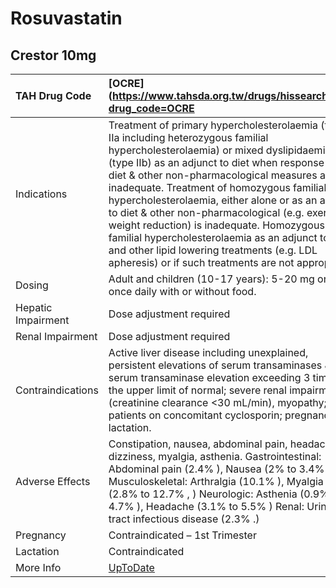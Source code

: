 # Rosuvastatin

## Crestor 10mg

| TAH Drug Code      | [OCRE](https://www.tahsda.org.tw/drugs/hissearch.php?drug_code=OCRE                                                                                                                                                                                                                                                                                                                                                                                                                                                                                                                           |
|:-------------------|:----------------------------------------------------------------------------------------------------------------------------------------------------------------------------------------------------------------------------------------------------------------------------------------------------------------------------------------------------------------------------------------------------------------------------------------------------------------------------------------------------------------------------------------------------------------------------------------------|
| Indications        | Treatment of primary hypercholesterolaemia (type IIa including heterozygous familial hypercholesterolaemia) or mixed dyslipidaemia (type IIb) as an adjunct to diet when response to diet & other non-pharmacological measures are inadequate. Treatment of homozygous familial hypercholesterolaemia, either alone or as an adjunct to diet & other non-pharmacological (e.g. exercise, weight reduction) is inadequate. Homozygous familial hypercholesterolaemia as an adjunct to diet and other lipid lowering treatments (e.g. LDL apheresis) or if such treatments are not appropriate. |
| Dosing             | Adult and children (10-17 years): 5-20 mg orally once daily with or without food.                                                                                                                                                                                                                                                                                                                                                                                                                                                                                                             |
| Hepatic Impairment | Dose adjustment required                                                                                                                                                                                                                                                                                                                                                                                                                                                                                                                                                                      |
| Renal Impairment   | Dose adjustment required                                                                                                                                                                                                                                                                                                                                                                                                                                                                                                                                                                      |
| Contraindications  | Active liver disease including unexplained, persistent elevations of serum transaminases & any serum transaminase elevation exceeding 3 times the upper limit of normal; severe renal impairment (creatinine clearance <30 mL/min), myopathy; patients on concomitant cyclosporin; pregnancy & lactation.                                                                                                                                                                                                                                                                                     |
| Adverse Effects    | Constipation, nausea, abdominal pain, headache, dizziness, myalgia, asthenia. Gastrointestinal: Abdominal pain (2.4% ), Nausea (2% to 3.4% ) Musculoskeletal: Arthralgia (10.1% ), Myalgia (2.8% to 12.7% , ) Neurologic: Asthenia (0.9% to 4.7% ), Headache (3.1% to 5.5% ) Renal: Urinary tract infectious disease (2.3% .)                                                                                                                                                                                                                                                                 |
| Pregnancy          | Contraindicated – 1st Trimester                                                                                                                                                                                                                                                                                                                                                                                                                                                                                                                                                               |
| Lactation          | Contraindicated                                                                                                                                                                                                                                                                                                                                                                                                                                                                                                                                                                               |
| More Info          | [UpToDate](https://www.uptodate.com/contents/rosuvastatin-drug-information)                                                                                                                                                                                                                                                                                                                                                                                                                                                                                                                   |

